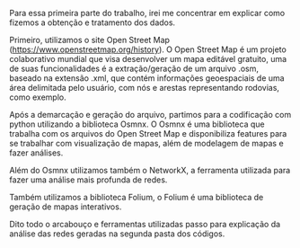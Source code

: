 Para essa primeira parte do trabalho, irei me concentrar em explicar como fizemos a obtenção e tratamento dos dados.

Primeiro, utilizamos o site Open Street Map (https://www.openstreetmap.org/history). O Open Street Map é um projeto colaborativo mundial que visa desenvolver um mapa editável gratuito, uma de suas funcionalidades é a extração/geração de um arquivo .osm, baseado na extensão .xml, que contém informações geoespaciais de uma área delimitada pelo usuário, com nós e arestas representando rodovias, como exemplo.

Após a demarcação e geração do arquivo, partimos para a codificação com python utilizando a biblioteca Osmnx. O Osmnx é uma biblioteca que trabalha com os arquivos do Open Street Map e disponibiliza features para se trabalhar com visualização de mapas, além de modelagem de mapas e fazer análises. 

Além do Osmnx utilizamos também o NetworkX, a ferramenta utilizada para fazer uma análise mais profunda de redes.

Também utilizamos a biblioteca Folium, o Folium é uma biblioteca de geração de mapas interativos.

Dito todo o arcabouço e ferramentas utilizadas passo para explicação da análise das redes geradas na segunda pasta dos códigos.